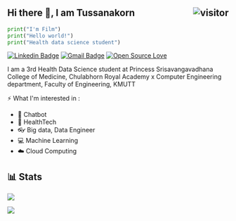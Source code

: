## Hi there 👋,  I am Tussanakorn      <img align="right" src="https://visitor-badge.glitch.me/badge?page_id=tussanakorn" alt="visitor"/>

```python
print("I'm Film")
print("Hello world!")
print("Health data science student")
```

[![Linkedin Badge](https://img.shields.io/badge/-tussanakorn-blue?style=flat-square&logo=Linkedin&logoColor=white&link=https://www.linkedin.com/in/tussanakorn/)](https://www.linkedin.com/in/tussanakorn/)
[![Gmail Badge](https://img.shields.io/badge/-tussanakorn2000@gmail.com-c14438?style=flat-square&logo=Gmail&logoColor=white&link=mailto:tussanakorn2000@gmail.com)](mailto:tussanakorn2000@gmail.com)
[![Open Source Love](https://badges.frapsoft.com/os/v2/open-source.svg?v=103)](https://github.com/tussanakorn) 

I am a 3rd Health Data Science student at Princess Srisavangavadhana College of Medicine, Chulabhorn Royal Academy
x Computer Engineering department, Faculty of Engineering, KMUTT


⚡ What I'm interested in : 

- 🤖 Chatbot
- 🏥 HealthTech
- 👓 Big data, Data Engineer
- 💻 Machine Learning
- ☁️ Cloud Computing

## 📊 Stats
![](https://github-profile-summary-cards.vercel.app/api/cards/profile-details?username=tussanakorn&theme=vue)

<a href="https://github.com/tussanakorn/github-readme-stats"><img align="center" src="https://github-readme-stats.vercel.app/api/top-langs/?username=tussanakorn&layout=compact&langs_count=7&theme=flag-india" /></a>
